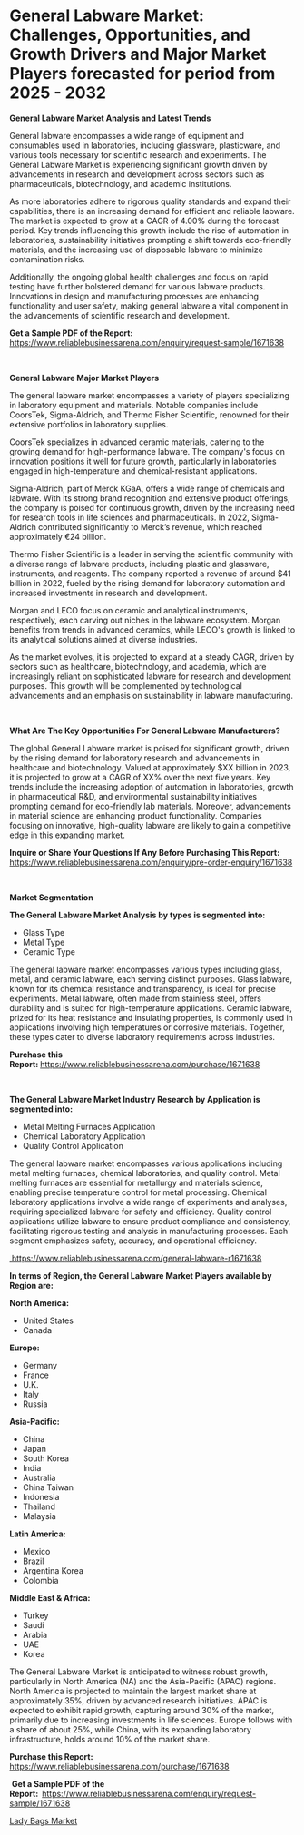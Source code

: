 <p><h1>General Labware Market: Challenges, Opportunities, and Growth Drivers and Major Market Players forecasted for period from 2025 - 2032</h1></p><p><strong>General Labware Market Analysis and Latest Trends</strong></p>
<p><p>General labware encompasses a wide range of equipment and consumables used in laboratories, including glassware, plasticware, and various tools necessary for scientific research and experiments. The General Labware Market is experiencing significant growth driven by advancements in research and development across sectors such as pharmaceuticals, biotechnology, and academic institutions. </p><p>As more laboratories adhere to rigorous quality standards and expand their capabilities, there is an increasing demand for efficient and reliable labware. The market is expected to grow at a CAGR of 4.00% during the forecast period. Key trends influencing this growth include the rise of automation in laboratories, sustainability initiatives prompting a shift towards eco-friendly materials, and the increasing use of disposable labware to minimize contamination risks.</p><p>Additionally, the ongoing global health challenges and focus on rapid testing have further bolstered demand for various labware products. Innovations in design and manufacturing processes are enhancing functionality and user safety, making general labware a vital component in the advancements of scientific research and development.</p></p>
<p><strong>Get a Sample PDF of the Report:&nbsp;</strong> <a href="https://www.reliablebusinessarena.com/enquiry/request-sample/1671638?utm_campaign=3268&utm_medium=2&utm_source=Github&utm_content=ia&utm_term=04042025&utm_id=general-labware">https://www.reliablebusinessarena.com/enquiry/request-sample/1671638</a></p>
<p>&nbsp;</p>
<p><strong>General Labware Major Market Players</strong></p>
<p><p>The general labware market encompasses a variety of players specializing in laboratory equipment and materials. Notable companies include CoorsTek, Sigma-Aldrich, and Thermo Fisher Scientific, renowned for their extensive portfolios in laboratory supplies.</p><p>CoorsTek specializes in advanced ceramic materials, catering to the growing demand for high-performance labware. The company's focus on innovation positions it well for future growth, particularly in laboratories engaged in high-temperature and chemical-resistant applications.</p><p>Sigma-Aldrich, part of Merck KGaA, offers a wide range of chemicals and labware. With its strong brand recognition and extensive product offerings, the company is poised for continuous growth, driven by the increasing need for research tools in life sciences and pharmaceuticals. In 2022, Sigma-Aldrich contributed significantly to Merck’s revenue, which reached approximately €24 billion.</p><p>Thermo Fisher Scientific is a leader in serving the scientific community with a diverse range of labware products, including plastic and glassware, instruments, and reagents. The company reported a revenue of around $41 billion in 2022, fueled by the rising demand for laboratory automation and increased investments in research and development.</p><p>Morgan and LECO focus on ceramic and analytical instruments, respectively, each carving out niches in the labware ecosystem. Morgan benefits from trends in advanced ceramics, while LECO's growth is linked to its analytical solutions aimed at diverse industries.</p><p>As the market evolves, it is projected to expand at a steady CAGR, driven by sectors such as healthcare, biotechnology, and academia, which are increasingly reliant on sophisticated labware for research and development purposes. This growth will be complemented by technological advancements and an emphasis on sustainability in labware manufacturing.</p></p>
<p>&nbsp;</p>
<p><strong>What Are The Key Opportunities For General Labware Manufacturers?</strong></p>
<p><p>The global General Labware market is poised for significant growth, driven by the rising demand for laboratory research and advancements in healthcare and biotechnology. Valued at approximately $XX billion in 2023, it is projected to grow at a CAGR of XX% over the next five years. Key trends include the increasing adoption of automation in laboratories, growth in pharmaceutical R&D, and environmental sustainability initiatives prompting demand for eco-friendly lab materials. Moreover, advancements in material science are enhancing product functionality. Companies focusing on innovative, high-quality labware are likely to gain a competitive edge in this expanding market.</p></p>
<p><strong>Inquire or Share Your Questions If Any Before Purchasing This Report:</strong> <a href="https://www.reliablebusinessarena.com/enquiry/pre-order-enquiry/1671638?utm_campaign=3268&utm_medium=2&utm_source=Github&utm_content=ia&utm_term=04042025&utm_id=general-labware">https://www.reliablebusinessarena.com/enquiry/pre-order-enquiry/1671638</a></p>
<p>&nbsp;</p>
<p><strong>Market Segmentation</strong></p>
<p><strong>The General Labware Market Analysis by types is segmented into:</strong></p>
<p><ul><li>Glass Type</li><li>Metal Type</li><li>Ceramic Type</li></ul></p>
<p><p>The general labware market encompasses various types including glass, metal, and ceramic labware, each serving distinct purposes. Glass labware, known for its chemical resistance and transparency, is ideal for precise experiments. Metal labware, often made from stainless steel, offers durability and is suited for high-temperature applications. Ceramic labware, prized for its heat resistance and insulating properties, is commonly used in applications involving high temperatures or corrosive materials. Together, these types cater to diverse laboratory requirements across industries.</p></p>
<p><strong>Purchase this Report:&nbsp;</strong><a href="https://www.reliablebusinessarena.com/purchase/1671638?utm_campaign=3268&utm_medium=2&utm_source=Github&utm_content=ia&utm_term=04042025&utm_id=general-labware">https://www.reliablebusinessarena.com/purchase/1671638</a></p>
<p>&nbsp;</p>
<p><strong>The General Labware Market Industry Research by Application is segmented into:</strong></p>
<p><ul><li>Metal Melting Furnaces Application</li><li>Chemical Laboratory Application</li><li>Quality Control Application</li></ul></p>
<p><p>The general labware market encompasses various applications including metal melting furnaces, chemical laboratories, and quality control. Metal melting furnaces are essential for metallurgy and materials science, enabling precise temperature control for metal processing. Chemical laboratory applications involve a wide range of experiments and analyses, requiring specialized labware for safety and efficiency. Quality control applications utilize labware to ensure product compliance and consistency, facilitating rigorous testing and analysis in manufacturing processes. Each segment emphasizes safety, accuracy, and operational efficiency.</p></p>
<p><a href="https://www.reliablebusinessarena.com/general-labware-r1671638?utm_campaign=3268&utm_medium=2&utm_source=Github&utm_content=ia&utm_term=04042025&utm_id=general-labware">&nbsp;https://www.reliablebusinessarena.com/general-labware-r1671638</a></p>
<p><strong>In terms of Region, the General Labware Market Players available by Region are:</strong></p>
<p>
    <p> <strong> North America: </strong>
        <ul>
            <li>United States</li>
            <li>Canada</li>
        </ul>
        </p> 
    <p> <strong> Europe: </strong>
        <ul>
            <li>Germany</li>
            <li>France</li>
            <li>U.K.</li>
            <li>Italy</li>
            <li>Russia</li>
        </ul>
        </p> 
    <p> <strong> Asia-Pacific: </strong>
        <ul>
            <li>China</li>
            <li>Japan</li>
            <li>South Korea</li>
            <li>India</li>
            <li>Australia</li>
            <li>China Taiwan</li>
            <li>Indonesia</li>
            <li>Thailand</li>
            <li>Malaysia</li>
        </ul>
        </p> 
    <p> <strong> Latin America: </strong>
        <ul>
            <li>Mexico</li>
            <li>Brazil</li>
            <li>Argentina Korea</li>
            <li>Colombia</li>
        </ul>
        </p> 
    <p> <strong> Middle East & Africa: </strong>
        <ul>
            <li>Turkey</li>
            <li>Saudi</li>
            <li>Arabia</li>
            <li>UAE</li>
            <li>Korea</li>
        </ul>
    </p>
    </p>
<p><p>The General Labware Market is anticipated to witness robust growth, particularly in North America (NA) and the Asia-Pacific (APAC) regions. North America is projected to maintain the largest market share at approximately 35%, driven by advanced research initiatives. APAC is expected to exhibit rapid growth, capturing around 30% of the market, primarily due to increasing investments in life sciences. Europe follows with a share of about 25%, while China, with its expanding laboratory infrastructure, holds around 10% of the market share.</p></p>
<p><strong>Purchase this Report: </strong><a href="https://www.reliablebusinessarena.com/purchase/1671638?utm_campaign=3268&utm_medium=2&utm_source=Github&utm_content=ia&utm_term=04042025&utm_id=general-labware">https://www.reliablebusinessarena.com/purchase/1671638</a></p>
<p>&nbsp;<strong>Get a Sample PDF of the Report:&nbsp;&nbsp;</strong><a href="https://www.reliablebusinessarena.com/enquiry/request-sample/1671638?utm_campaign=3268&utm_medium=2&utm_source=Github&utm_content=ia&utm_term=04042025&utm_id=general-labware">https://www.reliablebusinessarena.com/enquiry/request-sample/1671638</a></p>
<p><strong></strong></p>
<p><p><a href="https://github.com/ijffseandy/Market-Research-Report-List-1/blob/main/lady-bags-market.md?utm_campaign=3268&utm_medium=2&utm_source=Github&utm_content=ia&utm_term=04042025&utm_id=general-labware">Lady Bags Market</a></p></p>